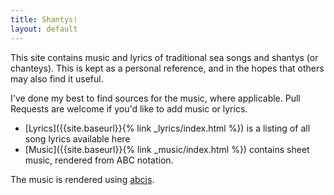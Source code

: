 ```yaml
---
title: Shantys!
layout: default
---
```


This site contains music and lyrics of traditional sea songs and shantys (or
chanteys). This is kept as a personal reference, and in the hopes that others
may also find it useful.

I've done my best to find sources for the music, where applicable. Pull Requests
are welcome if you'd like to add music or lyrics.

* [Lyrics]({{site.baseurl}}{% link _lyrics/index.html %}) is a listing of all song lyrics available here
* [Music]({{site.baseurl}}{% link _music/index.html %}) contains sheet music, rendered from ABC notation.

The music is rendered using [abcjs](http://abcjs.net).
